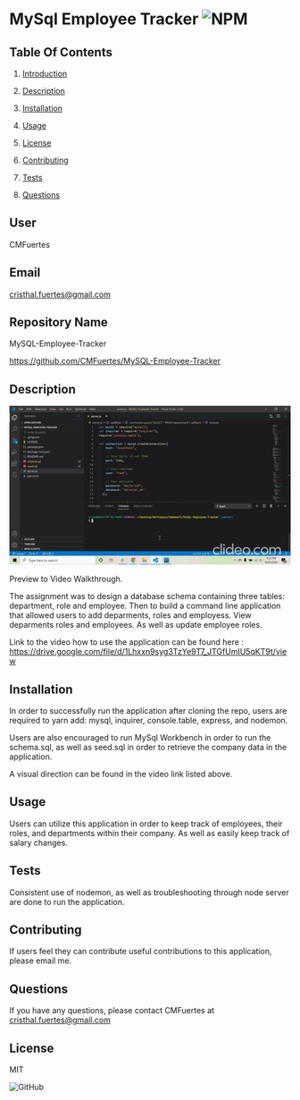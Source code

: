 # MySql Employee Tracker ![NPM](https://img.shields.io/npm/l/sta)

## Table Of Contents 

1) [Introduction](#user) 

2) [Description](#description)

3) [Installation](#installation)

4) [Usage](#usage)

5) [License](#license)

6) [Contributing](#contributing)

7) [Tests](#tests)

7) [Questions](#questions)
## User

CMFuertes

## Email

cristhal.fuertes@gmail.com

## Repository Name

MySQL-Employee-Tracker

https://github.com/CMFuertes/MySQL-Employee-Tracker

## Description

![Preview gif](https://github.com/CMFuertes/MySQL-Employee-Tracker/blob/master/assets/gifpreview.gif)

Preview to Video Walkthrough.

The assignment was to design a database schema containing three tables: department, role and employee. Then to build a command line application that allowed users to add deparments, roles and employess. View deparments roles and employees. As well as update employee roles. 

Link to the video how to use the application can be found here : https://drive.google.com/file/d/1Lhxxn9syg3TzYe9T7_JTGfUmIU5qKT9t/view

## Installation

In order to successfully run the application after cloning the repo, users are required to yarn add: mysql, inquirer, console.table, express, and nodemon. 

Users are also encouraged to run MySql Workbench in order to run the schema.sql, as well as seed.sql in order to retrieve the company data in the application. 

A visual direction can be found in the video link listed above. 

## Usage

Users can utilize this application in order to keep track of employees, their roles, and departments within their company. As well as easily keep track of salary changes.

## Tests

Consistent use of nodemon, as well as troubleshooting through node server are done to run the application. 

## Contributing

If users feel they can contribute useful contributions to this application, please email me. 

## Questions

If you have any questions, please contact CMFuertes at cristhal.fuertes@gmail.com
## License

MIT

![GitHub](https://img.shields.io/github/license/CMFuertes/MySQL-Employee-Tracker)